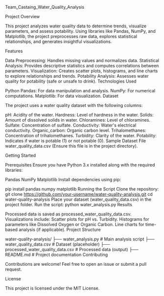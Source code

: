 Team_Castaing_Water_Quality_Analysis

Project Overview

This project analyzes water quality data to determine trends, visualize parameters, and assess potability. Using libraries like Pandas, NumPy, and Matplotlib, the project preprocesses raw data, explores statistical relationships, and generates insightful visualizations.

Features

Data Preprocessing: Handles missing values and normalizes data.
Statistical Analysis: Provides descriptive statistics and computes correlations between parameters.
Visualization: Creates scatter plots, histograms, and line charts to explore relationships and trends.
Potability Analysis: Assesses water quality for potability (safe or unsafe to drink).
Technologies Used

Python
Pandas: For data manipulation and analysis.
NumPy: For numerical computations.
Matplotlib: For data visualization.
Dataset

The project uses a water quality dataset with the following columns:

pH: Acidity of the water.
Hardness: Level of hardness in the water.
Solids: Amount of dissolved solids in water.
Chloramines: Level of chloramines.
Sulfate: Concentration of sulfate.
Conductivity: Water's electrical conductivity.
Organic_carbon: Organic carbon level.
Trihalomethanes: Concentration of trihalomethanes.
Turbidity: Clarity of the water.
Potability: Indicates if water is potable (1) or not potable (0).
Sample Dataset File
water_quality_data.csv (Ensure this file is in the project directory).

Getting Started

Prerequisites
Ensure you have Python 3.x installed along with the required libraries:

Pandas
NumPy
Matplotlib
Install dependencies using pip:

pip install pandas numpy matplotlib
Running the Script
Clone the repository:
git clone https://github.com/your-username/water-quality-analysis.git
cd water-quality-analysis
Place your dataset (water_quality_data.csv) in the project folder.
Run the script:
python water_analysis.py
Results

Processed data is saved as processed_water_quality_data.csv.
Visualizations include:
Scatter plots for pH vs. Turbidity.
Histograms for parameters like Dissolved Oxygen or Organic Carbon.
Line charts for time-based analysis (if applicable).
Project Structure

water-quality-analysis/
├── water_analysis.py         # Main analysis script
├── water_quality_data.csv    # Dataset (placeholder)
├── processed_water_quality_data.csv # Processed data (output)
├── README.md                 # Project documentation
Contributing

Contributions are welcome! Feel free to open an issue or submit a pull request.

License

This project is licensed under the MIT License.
